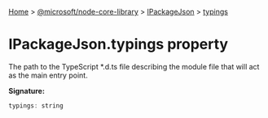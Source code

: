 [Home](./index) &gt; [@microsoft/node-core-library](./node-core-library.md) &gt; [IPackageJson](./node-core-library.ipackagejson.md) &gt; [typings](./node-core-library.ipackagejson.typings.md)

# IPackageJson.typings property

The path to the TypeScript \*.d.ts file describing the module file that will act as the main entry point.

**Signature:**
```javascript
typings: string
```
